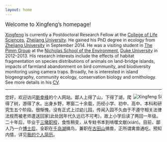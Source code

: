 ```yaml
---
layout: home
---
```



<big>Welcome to Xingfeng’s homepage! </big>

[Xingfeng](http://sixf.org "Xingfeng Si") is currently a Postdoctoral Research Fellow at the [College of Life Sciences](http://www.cls.zju.edu.cn/en/), [Zhejiang University](http://www.zju.edu.cn/english/ "Zhejiang University"). He gained his PhD degree in ecology from [Zhejiang University](http://www.zju.edu.cn/english/ "Zhejiang University") in September 2014. He was a visiting student in [The Pimm Group](http://www.thepimmgroup.org) at the [Nicholas School of the Environment](http://nicholas.duke.edu), [Duke University](http://www.duke.edu) in 2012–2013. His research interests include the effects of habitat fragmentation on species distributions of animals on land-bridge islands, impacts of farmland abandonment on bird community, and biodiversity monitoring using camera traps. Broadly, he is interested in island biogeography, community ecology, conservation biology and ornithology. See more details in his [CV](http://sixf.org/files/others/cv_en.pdf).


---

<p><img src="http://sixf.org/files/images/avatar.jpg" title="Xingfeng Si" align="right" /></p>

您好，欢迎访问[斯幸峰](http://sixf.org "Xingfeng Si")的个人网站。鄙人上得了山，下得了湖，爬得了树，游得了水。出身乡野，寒窗二十余载，历经小学、初中、高中、本科和研究生五个阶段。很惭愧，没有正式上过幼儿园，传闻入园不久由于不遵守相关法律法规而被老师遣送回家(此处因年代久远已不可考)，故上小学后读了两回一年级。二十年后，毕业于[三墩职校](http://www.zju.edu.cn)，食性稍变，从专蛀书本到啃噬文献(xián)。目前，鄙人乃一介[博士后](http://zh.wikipedia.org/zh/博士後)，全职在[千岛湖](http://sixf.org/cn/pages/thousand-island-lake/)搞鸟，兼职在[古田山](http://sixf.org/cn/pages/gutianshan-reserve/)搞兽，正所谓禽兽通吃。预知内情，详见[我的个人简历](http://sixf.org/files/others/cv_zh.pdf)。
